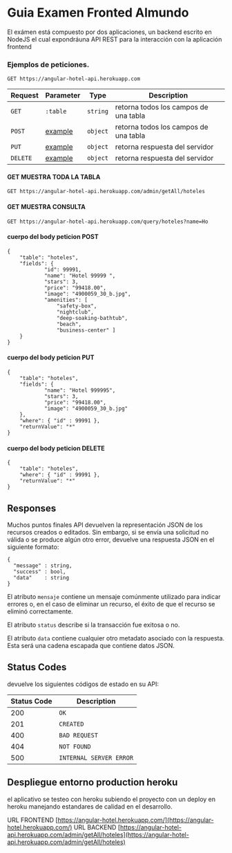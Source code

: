 # Guia Examen Fronted Almundo

El exámen está compuesto por dos aplicaciones, un backend escrito en NodeJS el cual expondráuna API REST para la interacción con la aplicación frontend

### Ejemplos de peticiones.

```http
GET https://angular-hotel-api.herokuapp.com
```
|Request| Parameter | Type | Description |
| ---- | --------- | ---- | ----------- |
| `GET` | `:table` | `string` |retorna todos los campos de una tabla |
| `POST` | [example](cuerpo-del-body-peticion-POST) | `object` |retorna todos los campos de una tabla |
| `PUT` | [example](cuerpo-del-body-peticion-PUT) | `object` |retorna respuesta del servidor |
| `DELETE` | [example](cuerpo-del-body-peticion-DELETE) | `object` |retorna respuesta del servidor |

#### GET MUESTRA TODA LA TABLA
```http
GET https://angular-hotel-api.herokuapp.com/admin/getAll/hoteles
```
#### GET MUESTRA CONSULTA

```http
GET https://angular-hotel-api.herokuapp.com/query/hoteles?name=Ho
```

#### cuerpo del body peticion POST

```http
{
	"table": "hoteles",
	"fields": {  
			"id": 99991,
            "name": "Hotel 99999 ",
            "stars": 3,
            "price": "99418.00",
            "image": "4900059_30_b.jpg",
            "amenities": [
                "safety-box",
                "nightclub",
                "deep-soaking-bathtub",
                "beach",
                "business-center" ]
	}
}
```

#### cuerpo del body peticion PUT
``` http
{
	"table": "hoteles",
	"fields": {  
            "name": "Hotel 999995",
            "stars": 3,
            "price": "99418.00",
            "image": "4900059_30_b.jpg"
	},
	"where": { "id" : 99991 },
	"returnValue": "*"
}
```

#### cuerpo del body peticion DELETE

``` http
{
	"table": "hoteles",
	"where": { "id" : 99991 },
	"returnValue": "*"
}
```

## Responses
Muchos puntos finales API devuelven la representación JSON de los recursos creados o editados. Sin embargo, si se envía una solicitud no válida o se produce algún otro error, devuelve una respuesta JSON en el siguiente formato:

```
{
  "message" : string,
  "success" : bool,
  "data"    : string
}
```

El atributo `mensaje` contiene un mensaje comúnmente utilizado para indicar errores o, en el caso de eliminar un recurso, el éxito de que el recurso se eliminó correctamente.

El atributo `status` describe si la transacción fue exitosa o no.

El atributo `data` contiene cualquier otro metadato asociado con la respuesta. Esta será una cadena escapada que contiene datos JSON.

## Status Codes
devuelve los siguientes códigos de estado en su API:

| Status Code | Description |
|-------------| ----------- |
| 200 | `OK` |
| 201 | `CREATED` |
| 400 | `BAD REQUEST` |
| 404 | `NOT FOUND` |
| 500 | `INTERNAL SERVER ERROR`|

## Despliegue entorno production heroku

el aplicativo se testeo con heroku subiendo el proyecto con un deploy en heroku manejando estandares de calidad en el desarrollo.

URL FRONTEND
[https://angular-hotel.herokuapp.com/](https://angular-hotel.herokuapp.com/)
URL BACKEND
[https://angular-hotel-api.herokuapp.com/admin/getAll/hoteles](https://angular-hotel-api.herokuapp.com/admin/getAll/hoteles)
